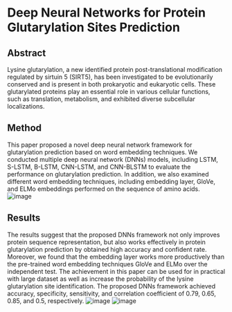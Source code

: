 # Deep Neural Networks for Protein Glutarylation Sites Prediction

## Abstract
Lysine glutarylation, a new identified protein post-translational modification regulated by sirtuin 5 (SIRT5), 
has been investigated to be evolutionarily conserved and is present in both prokaryotic and eukaryotic cells. 
These glutarylated proteins play an essential role in various cellular functions, such as translation, metabolism, 
and exhibited diverse subcellular localizations. 

## Method
This paper proposed a novel deep neural network framework for glutarylation prediction based on word embedding techniques. 
We conducted multiple deep neural network (DNNs) models, including LSTM, S-LSTM, B-LSTM, CNN-LSTM, and CNN-BLSTM to evaluate the performance on glutarylation prediction. 
In addition, we also examined different word embedding techniques, including embedding layer, GloVe, and ELMo embeddings performed on the sequence of amino acids. 
![image](https://user-images.githubusercontent.com/64014105/183526320-7c6648af-25e6-44b6-9afa-53b6346abb76.png)

## Results
The results suggest that the proposed DNNs framework not only improves protein sequence representation, but also works effectively in protein glutarylation prediction by obtained high accuracy and confident rate. 
Moreover, we found that the embedding layer works more productively than the pre-trained word embedding techniques GloVe and ELMo over the independent test. 
The achievement in this paper can be used for in practical with large dataset as well as increase the probability of the lysine glutarylation site identification. 
The proposed DNNs framework achieved accuracy, specificity, sensitivity, and correlation coefficient of 0.79, 0.65, 0.85, and 0.5, respectively. 
![image](https://user-images.githubusercontent.com/64014105/183526398-ece7df82-8038-40b0-a1bc-b1d86d3e8e3e.png)
![image](https://user-images.githubusercontent.com/64014105/183526417-279c9670-fc8d-4c4b-8937-32a732d6efea.png)

